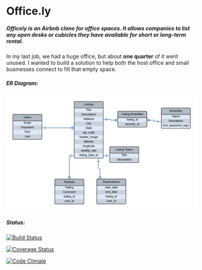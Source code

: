 #  Office.ly

#####  Officely is an Airbnb clone for office spaces. It allows companies to list any open desks or cubicles they have available for short or long-term rental.

In my last job, we had a huge office, but about **one quarter** of it went unused. I wanted to build a solution to help both the host office and small businesses connect to fill that empty space.


##### ER Diagram:

![alt tag](er_diagram.png)



##### Status:

[![Build Status](https://travis-ci.org/nickcluc/office.ly.svg?branch=master)](https://travis-ci.org/nickcluc/office.ly)

[![Coverage Status](https://coveralls.io/repos/nickcluc/office.ly/badge.png)](https://coveralls.io/r/nickcluc/office.ly)

[![Code Climate](https://codeclimate.com/github/nickcluc/office.ly/badges/gpa.svg)](https://codeclimate.com/github/nickcluc/office.ly)

